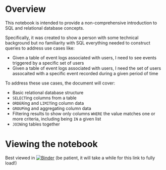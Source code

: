 # Overview

This notebook is intended to provide a non-comprehensive introduction to SQL and relational database concepts.

Specifically, it was created to show a person with some technical background but no familiarity with SQL everything needed to construct queries to address use cases like:

- Given a table of event logs associated with users, I need to see events triggered by a specific set of users
- Given a table of event logs associated with users, I need the set of users assocaited with a specific event recorded during a given period of time

To address these use cases, the document will cover:

- Basic relational database structure
- `SELECT`ing columns from a table
- `ORDER`ing and `LIMIT`ing column data
- `GROUP`ing and aggregating column data
- Filtering results to show only columns `WHERE` the value matches one or more criteria, including being `IN` a given list
- `JOIN`ing tables together

# Viewing the notebook

Best viewed in [![Binder](https://mybinder.org/badge_logo.svg)](https://mybinder.org/v2/gh/usernamenumber/SQLBasics/master?filepath=SQLBasics.ipynb) (be patient, it will take a while for this link to fully load!)
